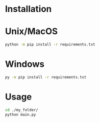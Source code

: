 # Installation

# Unix/MacOS
```sh
python -m pip install -r requirements.txt
```
# Windows
```sh
py -m pip install -r requirements.txt
```

# Usage

```sh
cd ./my_folder/
python main.py
```

